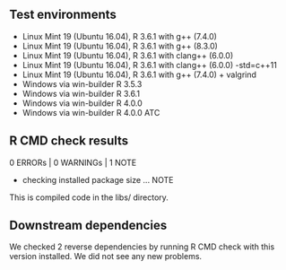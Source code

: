 ## Test environments

* Linux Mint 19 (Ubuntu 16.04), R 3.6.1 with g++ (7.4.0)
* Linux Mint 19 (Ubuntu 16.04), R 3.6.1 with g++ (8.3.0)
* Linux Mint 19 (Ubuntu 16.04), R 3.6.1 with clang++ (6.0.0)
* Linux Mint 19 (Ubuntu 16.04), R 3.6.1 with clang++ (6.0.0) -std=c++11
* Linux Mint 19 (Ubuntu 16.04), R 3.6.1 with g++ (7.4.0) + valgrind
* Windows via win-builder R 3.5.3
* Windows via win-builder R 3.6.1
* Windows via win-builder R 4.0.0
* Windows via win-builder R 4.0.0 ATC  

## R CMD check results

0 ERRORs | 0 WARNINGs | 1 NOTE

- checking installed package size ... NOTE

This is compiled code in the libs/ directory.

## Downstream dependencies

We checked 2 reverse dependencies by running R CMD check with this version installed. 
We did not see any new problems.

